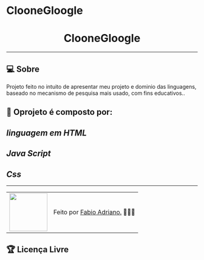 # ClooneGloogle
<h1 align="center">ClooneGloogle</h1>

---

## 💻 Sobre

Projeto feito no intuito de apresentar meu projeto e dominio das linguagens, baseado no mecanismo de pesquisa mais usado, com fins educativos..

## 🤯 Oprojeto é composto por:
 
 ## *linguagem em HTML*
 ## *Java Script*
 ## *Css*

---

<table>
  <tr>
    <td>
      <img src="https://github.com/F4bio00.png" width="100px" />
    </td>
    <td>
      Feito por <a href="https://github.com/F4bio00">Fabio Adriano.</a> 🙋🏿‍♂️
    </td>
  </tr>
</table>

## 🏆 Licença Livre
